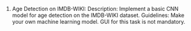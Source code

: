 1. Age Detection on IMDB-WIKI: Description: Implement a basic CNN model for age detection on the IMDB-WIKI dataset. Guidelines: Make your own machine learning model. GUI for this task is not mandatory.